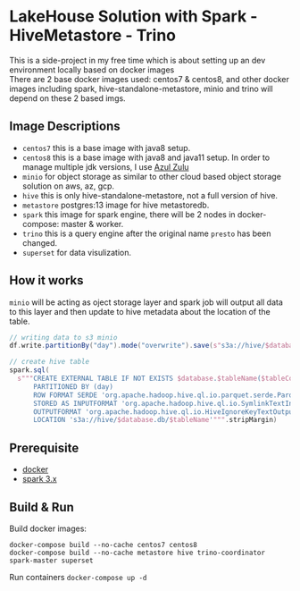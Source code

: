 # LakeHouse Solution with Spark - HiveMetastore - Trino
This is a side-project in my free time which is about setting up an dev environment locally based on docker images <br>
There are 2 base docker images used: centos7 & centos8, and other docker images including spark, hive-standalone-metastore, minio and trino will depend on these 2 based imgs.

## Image Descriptions
- `centos7` this is a base image with java8 setup.
- `centos8` this is a base image with java8 and java11 setup. In order to manage multiple jdk versions, I use [Azul Zulu](https://www.azul.com/)
- `minio` for object storage as similar to other cloud based object storage solution on aws, az, gcp.
- `hive` this is only hive-standalone-metastore, not a full version of hive.
- `metastore` postgres:13 image for hive metastoredb.
- `spark` this image for spark engine, there will be 2 nodes in docker-compose: master & worker.
- `trino` this is a query engine after the original name `presto` has been changed.
- `superset` for data visulization.

## How it works
`minio` will be acting as oject storage layer and spark job will output all data to this layer and then update to hive metadata about the location of the table.
```scala
// writing data to s3 minio
df.write.partitionBy("day").mode("overwrite").save(s"s3a://hive/$database.db/$tableName")

// create hive table
spark.sql(
  s"""CREATE EXTERNAL TABLE IF NOT EXISTS $database.$tableName($tableCols)
      PARTITIONED BY (day)
      ROW FORMAT SERDE 'org.apache.hadoop.hive.ql.io.parquet.serde.ParquetHiveSerDe'
      STORED AS INPUTFORMAT 'org.apache.hadoop.hive.ql.io.SymlinkTextInputFormat'
      OUTPUTFORMAT 'org.apache.hadoop.hive.ql.io.HiveIgnoreKeyTextOutputFormat'
      LOCATION 's3a://hive/$database.db/$tableName'""".stripMargin)
```

## Prerequisite
- [docker](https://www.docker.com/)
- [spark 3.x](https://spark.apache.org/docs/latest/index.html)
## Build & Run
Build docker images: 
```
docker-compose build --no-cache centos7 centos8
docker-compose build --no-cache metastore hive trino-coordinator spark-master superset
```
Run containers `docker-compose up -d`
